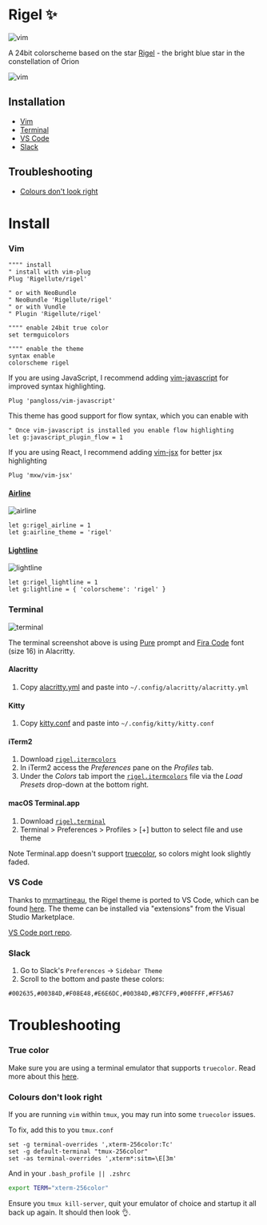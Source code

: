 # Rigel ✨

<img alt="vim" src="https://user-images.githubusercontent.com/12150276/62868142-d9a16100-bd0c-11e9-8d25-9e28afa6df37.png">

A 24bit colorscheme based on the star [Rigel](https://en.wikipedia.org/wiki/Rigel) - the bright blue star in the constellation of Orion

<img alt="vim" src="https://user-images.githubusercontent.com/12150276/62640613-e0f5f280-b939-11e9-8d34-f9b61cbdc842.png">

## Installation

- [Vim](#vim)
- [Terminal](#terminal)
- [VS Code](#vs-code)
- [Slack](#slack)

## Troubleshooting

- [Colours don't look right](#colours-dont-look-right)

# Install

### Vim

```vim
"""" install
" install with vim-plug
Plug 'Rigellute/rigel'

" or with NeoBundle
" NeoBundle 'Rigellute/rigel'
" or with Vundle
" Plugin 'Rigellute/rigel'

"""" enable 24bit true color
set termguicolors

"""" enable the theme
syntax enable
colorscheme rigel
```

If you are using JavaScript, I recommend adding [vim-javascript](https://github.com/pangloss/vim-javascript) for improved syntax highlighting.

```vim
Plug 'pangloss/vim-javascript'
```

This theme has good support for flow syntax, which you can enable with

```vim
" Once vim-javascript is installed you enable flow highlighting
let g:javascript_plugin_flow = 1

```

If you are using React, I recommend adding [vim-jsx](https://github.com/mxw/vim-jsx) for better jsx highlighting

```vim
Plug 'mxw/vim-jsx'
```

#### [Airline](https://github.com/vim-airline/vim-airline)

<img alt="airline" src="https://user-images.githubusercontent.com/12150276/62639300-28c74a80-b937-11e9-8376-06bbefceaf10.png">

```vim
let g:rigel_airline = 1
let g:airline_theme = 'rigel'
```

#### [Lightline](https://github.com/itchyny/lightline.vim)

<img alt="lightline" src="https://user-images.githubusercontent.com/12150276/62639141-cd955800-b936-11e9-8536-ef77698981cd.png">

```vim
let g:rigel_lightline = 1
let g:lightline = { 'colorscheme': 'rigel' }
```

### Terminal

<img alt="terminal" src="https://user-images.githubusercontent.com/12150276/60734655-8cc9ae00-9f48-11e9-994e-70f055945cfb.png">

The terminal screenshot above is using [Pure](https://github.com/sindresorhus/pure) prompt and [Fira Code](https://github.com/tonsky/FiraCode) font (size 16) in Alacritty.

#### Alacritty

1. Copy [alacritty.yml](./alacritty.yml) and paste into `~/.config/alacritty/alacritty.yml`

#### Kitty

1. Copy [kitty.conf](./kitty.config) and paste into `~/.config/kitty/kitty.conf`

#### iTerm2

1. Download [`rigel.itermcolors`](./rigel.itermcolors)
1. In iTerm2 access the _Preferences_ pane on the _Profiles_ tab.
1. Under the _Colors_ tab import the [`rigel.itermcolors`](./rigel.itermcolors) file via the _Load Presets_ drop-down at the bottom right.

#### macOS Terminal.app

1. Download [`rigel.terminal`](./rigel.terminal)
1. Terminal > Preferences > Profiles > [+] button to select file and use theme

Note Terminal.app doesn't support [truecolor](https://gist.github.com/XVilka/8346728), so colors might look slightly faded.

### VS Code

Thanks to [mrmartineau](https://github.com/mrmartineau), the Rigel theme is ported to VS Code, which can be found [here](https://marketplace.visualstudio.com/items?itemName=mrmartineau.rigel-vscode). The theme can be installed via "extensions" from the Visual Studio Marketplace.

[VS Code port repo](https://github.com/mrmartineau/rigel-vscode).

### Slack

1. Go to Slack's `Preferences` → `Sidebar Theme`
1. Scroll to the bottom and paste these colors:

```
#002635,#00384D,#F08E48,#E6E6DC,#00384D,#B7CFF9,#00FFFF,#FF5A67
```

# Troubleshooting

### True color

Make sure you are using a terminal emulator that supports `truecolor`. Read more about this [here](https://gist.github.com/XVilka/8346728).

### Colours don't look right

If you are running `vim` within `tmux`, you may run into some `truecolor` issues.

To fix, add this to you `tmux.conf`

```tmux
set -g terminal-overrides ',xterm-256color:Tc'
set -g default-terminal "tmux-256color"
set -as terminal-overrides ',xterm*:sitm=\E[3m'
```

And in your `.bash_profile || .zshrc`

```bash
export TERM="xterm-256color"
```

Ensure you `tmux kill-server`, quit your emulator of choice and startup it all back up again. It should then look 👌.
